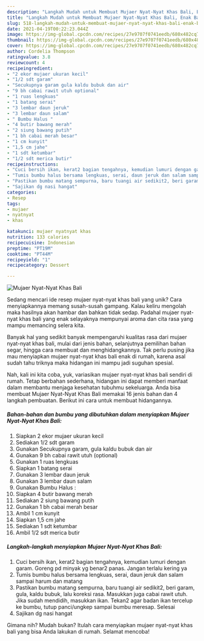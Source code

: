 ```yaml
---
description: "Langkah Mudah untuk Membuat Mujaer Nyat-Nyat Khas Bali, Enak Banget"
title: "Langkah Mudah untuk Membuat Mujaer Nyat-Nyat Khas Bali, Enak Banget"
slug: 518-langkah-mudah-untuk-membuat-mujaer-nyat-nyat-khas-bali-enak-banget
date: 2021-04-19T00:22:23.044Z
image: https://img-global.cpcdn.com/recipes/27e9707f0741eedb/680x482cq70/mujaer-nyat-nyat-khas-bali-foto-resep-utama.jpg
thumbnail: https://img-global.cpcdn.com/recipes/27e9707f0741eedb/680x482cq70/mujaer-nyat-nyat-khas-bali-foto-resep-utama.jpg
cover: https://img-global.cpcdn.com/recipes/27e9707f0741eedb/680x482cq70/mujaer-nyat-nyat-khas-bali-foto-resep-utama.jpg
author: Cordelia Thompson
ratingvalue: 3.8
reviewcount: 4
recipeingredient:
- "2 ekor mujaer ukuran kecil"
- "1/2 sdt garam"
- "Secukupnya garam gula kaldu bubuk dan air"
- "9 bh cabai rawit utuh optional"
- "1 ruas lengkuas"
- "1 batang serai"
- "3 lembar daun jeruk"
- "3 lembar daun salam"
- " Bumbu Halus "
- "4 butir bawang merah"
- "2 siung bawang putih"
- "1 bh cabai merah besar"
- "1 cm kunyit"
- "1,5 cm jahe"
- "1 sdt ketumbar"
- "1/2 sdt merica butir"
recipeinstructions:
- "Cuci bersih ikan, kerat2 bagian tengahnya, kemudian lumuri dengan garam. Goreng pd minyak yg benar2 panas. Jangan terlalu kering ya"
- "Tumis bumbu halus bersama lengkuas, serai, daun jeruk dan salam sampai harum dan matang"
- "Pastikan bumbu matang sempurna, baru tuangi air sedikit2, beri garam, gula, kaldu bubuk, lalu koreksi rasa. Masukkan juga cabai rawit utuh. Jika sudah mendidih, masukkan ikan. Tekan2 agar badan ikan tercelup ke bumbu, tutup panci/ungkep sampai bumbu meresap. Selesai"
- "Sajikan dg nasi hangat"
categories:
- Resep
tags:
- mujaer
- nyatnyat
- khas

katakunci: mujaer nyatnyat khas 
nutrition: 133 calories
recipecuisine: Indonesian
preptime: "PT19M"
cooktime: "PT44M"
recipeyield: "1"
recipecategory: Dessert

---
```



![Mujaer Nyat-Nyat Khas Bali](https://img-global.cpcdn.com/recipes/27e9707f0741eedb/680x482cq70/mujaer-nyat-nyat-khas-bali-foto-resep-utama.jpg)

Sedang mencari ide resep mujaer nyat-nyat khas bali yang unik? Cara menyiapkannya memang susah-susah gampang. Kalau keliru mengolah maka hasilnya akan hambar dan bahkan tidak sedap. Padahal mujaer nyat-nyat khas bali yang enak selayaknya mempunyai aroma dan cita rasa yang mampu memancing selera kita.

Banyak hal yang sedikit banyak mempengaruhi kualitas rasa dari mujaer nyat-nyat khas bali, mulai dari jenis bahan, selanjutnya pemilihan bahan segar, hingga cara membuat dan menghidangkannya. Tak perlu pusing jika mau menyiapkan mujaer nyat-nyat khas bali enak di rumah, karena asal sudah tahu triknya maka hidangan ini mampu jadi suguhan spesial.




Nah, kali ini kita coba, yuk, variasikan mujaer nyat-nyat khas bali sendiri di rumah. Tetap berbahan sederhana, hidangan ini dapat memberi manfaat dalam membantu menjaga kesehatan tubuhmu sekeluarga. Anda bisa membuat Mujaer Nyat-Nyat Khas Bali memakai 16 jenis bahan dan 4 langkah pembuatan. Berikut ini cara untuk membuat hidangannya.

<!--inarticleads1-->

##### Bahan-bahan dan bumbu yang dibutuhkan dalam menyiapkan Mujaer Nyat-Nyat Khas Bali:

1. Siapkan 2 ekor mujaer ukuran kecil
1. Sediakan 1/2 sdt garam
1. Gunakan Secukupnya garam, gula kaldu bubuk dan air
1. Gunakan 9 bh cabai rawit utuh (optional)
1. Gunakan 1 ruas lengkuas
1. Siapkan 1 batang serai
1. Gunakan 3 lembar daun jeruk
1. Gunakan 3 lembar daun salam
1. Gunakan  Bumbu Halus :
1. Siapkan 4 butir bawang merah
1. Sediakan 2 siung bawang putih
1. Gunakan 1 bh cabai merah besar
1. Ambil 1 cm kunyit
1. Siapkan 1,5 cm jahe
1. Sediakan 1 sdt ketumbar
1. Ambil 1/2 sdt merica butir




<!--inarticleads2-->

##### Langkah-langkah menyiapkan Mujaer Nyat-Nyat Khas Bali:

1. Cuci bersih ikan, kerat2 bagian tengahnya, kemudian lumuri dengan garam. Goreng pd minyak yg benar2 panas. Jangan terlalu kering ya
1. Tumis bumbu halus bersama lengkuas, serai, daun jeruk dan salam sampai harum dan matang
1. Pastikan bumbu matang sempurna, baru tuangi air sedikit2, beri garam, gula, kaldu bubuk, lalu koreksi rasa. Masukkan juga cabai rawit utuh. Jika sudah mendidih, masukkan ikan. Tekan2 agar badan ikan tercelup ke bumbu, tutup panci/ungkep sampai bumbu meresap. Selesai
1. Sajikan dg nasi hangat




Gimana nih? Mudah bukan? Itulah cara menyiapkan mujaer nyat-nyat khas bali yang bisa Anda lakukan di rumah. Selamat mencoba!
